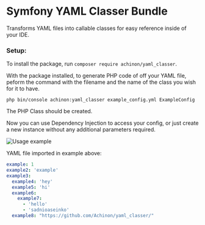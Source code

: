 # Symfony YAML Classer Bundle
Transforms YAML files into callable classes for easy reference inside of your IDE.

### Setup:

To install the package, run ```composer require achinon/yaml_classer```.

With the package installed, to generate PHP code of off your YAML file, peform the command with the filename and the name of the class you wish for it to have.

```php bin/console achinon:yaml_classer example_config.yml ExampleConfig```

The PHP Class should be created.

Now you can use Dependency Injection to access your config, or just create a new instance without any additional parameters required.

![Usage example](https://drive.usercontent.google.com/download?id=1IoBl50Z1yI00bRqXhKCvoZxbDVZstBt2&export=view)

YAML file imported in example above:
```yaml
example: 1
example2: 'example'
example3:
  example4: 'hey'
  example5: 'hi'
  example6:
    example7: 
      - 'hello'
      - 'sadnioaseinko'
  example8: "https://github.com/Achinon/yaml_classer/"
```
